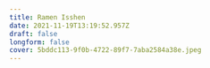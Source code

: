 ```yaml
---
title: Ramen Isshen
date: 2021-11-19T13:19:52.957Z
draft: false
longform: false
cover: 5bddc113-9f0b-4722-89f7-7aba2584a38e.jpeg
---
```

